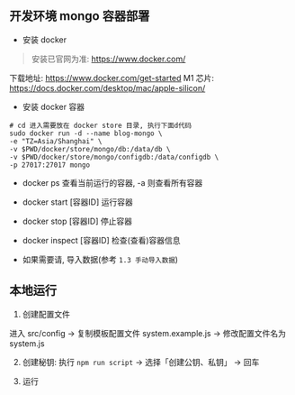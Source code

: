 ## 开发环境 mongo 容器部署

- 安装 docker

> 安装已官网为准: https://www.docker.com/

下载地址: https://www.docker.com/get-started
M1 芯片: https://docs.docker.com/desktop/mac/apple-silicon/

- 安装 docker 容器

```shell
# cd 进入需要放在 docker store 目录, 执行下面d代码
sudo docker run -d --name blog-mongo \
-e "TZ=Asia/Shanghai" \
-v $PWD/docker/store/mongo/db:/data/db \
-v $PWD/docker/store/mongo/configdb:/data/configdb \
-p 27017:27017 mongo
```

- docker ps 查看当前运行的容器, -a 则查看所有容器

- docker start [容器ID] 运行容器

- docker stop [容器ID] 停止容器

- docker inspect [容器ID] 检查(查看)容器信息

- 如果需要请, 导入数据(参考 `1.3 手动导入数据`)

## 本地运行

1. 创建配置文件

进入 src/config -> 复制模板配置文件 system.example.js -> 修改配置文件名为 system.js

2. 创建秘钥: 执行 `npm run script` -> 选择「创建公钥、私钥」 -> 回车


3. 运行

